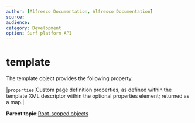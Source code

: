 ```yaml
---
author: [Alfresco Documentation, Alfresco Documentation]
source: 
audience: 
category: Development
option: Surf platform API
---
```


# template

The template object provides the following property.

|`properties`|Custom page definition properties, as defined within the template XML descriptor within the optional properties element; returned as a map.|

**Parent topic:**[Root-scoped objects](../references/APISurf-rootscoped.md)

